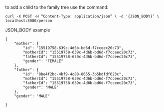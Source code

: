 

to add a child to the family tree use the command:


`curl -X POST -H “Content-Type: application/json” \ -d ‘{JSON_BODY}’ \ localhost:8080/person`

JSON_BODY example 
```
{
    "mother": {
        "id": "15519758-639c-4d6b-bd6d-f7cceec20c73",
        "motherId": "15519758-639c-4d6b-bd6d-f7cceec20c73",
        "fatherId": "15519758-639c-4d6b-bd6d-f7cceec20c73",
        "gender": "FEMALE"
    },
    "father": {
        "id": "8be4f2bc-4bf9-4c88-8655-3b5bdfdf623c",
        "motherId": "15519758-639c-4d6b-bd6d-f7cceec20c73",
        "fatherId": "15519758-639c-4d6b-bd6d-f7cceec20c73",
        "gender": "MALE"
    },
    "gender": "MALE"
    
}
```
